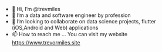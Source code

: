 - 👋 Hi, I’m @trevmiles
- 👀 I’m a data and software engineer by profession
- 💞️ I’m looking to collaborate on data science projects, flutter (iOS,Android and Web) applications
- 📫 How to reach me ... You can visit my website https://www.trevormiles.site

<!---
trevmiles/trevmiles is a ✨ special ✨ repository because its `README.md` (this file) appears on your GitHub profile.
You can click the Preview link to take a look at your changes.
--->
